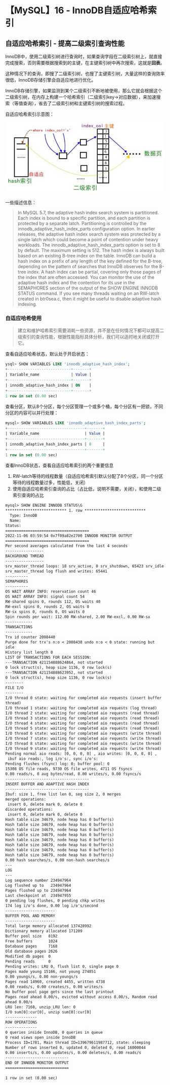 # 【MySQL】16 - InnoDB自适应哈希索引


## 自适应哈希索引 - 提高二级索引查询性能

InnoDB中，使用二级索引树进行查询时，如果查询字段在二级索引树上，就直接完成搜索，否则需要根据搜索到的主键，在主键索引树中再次搜索，这就是**回表**。

这种情况下的查询，即搜了二级索引树，也搜了主键索引树，大量这样的查询效率很低，InnoDB存储引擎会自适应地进行优化。

InnoDB存储引擎，如果监测到某个二级索引不断地被使用，那么它就会根据这个二级索引树，在内存上构建一个哈希索引（二级索引key->对应数据），来加速搜索（等值查询），省去了二级索引树和主键索引树的搜索过程。


自适应哈希索引示意图：

![](/post_images/posts/Database/MySQL/自适应哈希索引.jpg "自适应哈希索引")


一些描述信息：  
> In MySQL 5.7, the adaptive hash index search system is partitioned. Each index is bound to a specific partition, and each partition is protected by a separate latch.
Partitioning is controlled by the innodb_adaptive_hash_index_parts configuration option. In earlier releases, the adaptive hash index search system was protected by a single latch which could become a point of contention under heavy workloads. The
innodb_adaptive_hash_index_parts option is set to 8 by default.
The maximum setting is 512.
The hash index is always built based on an existing B-tree index on the table. InnoDB can build a hash index on a prefix of any length of the key defined for the B-tree, depending on the pattern of searches that InnoDB observes for the B-tree index. A hash index can be partial, covering only those pages of the index that are often accessed.
You can monitor the use of the adaptive hash index and the contention for its use in the SEMAPHORES section of the output of the SHOW ENGINE INNODB STATUS command. If you see many threads waiting on an RW-latch created in btr0sea.c, then it might be useful to disable adaptive hash indexing. 



### 自适应哈希使用

> 建立和维护哈希索引需要消耗一些资源，并不是在任何情况下都可以提高二级索引的查询性能，根据性能指标具体分析，我们可以适时地关闭或打开它。

查看自适应哈希状态，默认处于开启状态：  
```sql
ysql> SHOW VARIABLES LIKE 'innodb_adaptive_hash_index';
+----------------------------+-------+
| Variable_name              | Value |
+----------------------------+-------+
| innodb_adaptive_hash_index | ON    |
+----------------------------+-------+
1 row in set (0.00 sec)
```


查看分区，默认8个分区，每个分区管理一个或多个桶，每个分区有一把锁，不同分区的内容可以并行处理：  
```sql
mysql> SHOW VARIABLES LIKE 'innodb_adaptive_hash_index_parts';
+----------------------------------+-------+
| Variable_name                    | Value |
+----------------------------------+-------+
| innodb_adaptive_hash_index_parts | 8     |
+----------------------------------+-------+
1 row in set (0.00 sec)
```


查看InnoDB状态，查看自适应哈希索引的两个重要信息  
1. RW-latch等待的线程数量（自适应哈希索引默认分配了8个分区，同一个分区等待的线程数量过多，性能低，关闭）
2. 使用自适应哈希索引查询的占比（占比低，说明不需要，关闭），和使用二级索引查询的占比

```console
mysql> SHOW ENGINE INNODB STATUS\G
*************************** 1. row ***************************
  Type: InnoDB
  Name: 
Status: 
=====================================
2022-11-06 03:59:54 0x7f09a82e2700 INNODB MONITOR OUTPUT
=====================================
Per second averages calculated from the last 4 seconds
-----------------
BACKGROUND THREAD
-----------------
srv_master_thread loops: 18 srv_active, 0 srv_shutdown, 65423 srv_idle
srv_master_thread log flush and writes: 65441
----------
SEMAPHORES
----------
OS WAIT ARRAY INFO: reservation count 46
OS WAIT ARRAY INFO: signal count 54
RW-shared spins 0, rounds 112, OS waits 40
RW-excl spins 0, rounds 2, OS waits 0
RW-sx spins 0, rounds 0, OS waits 0
Spin rounds per wait: 112.00 RW-shared, 2.00 RW-excl, 0.00 RW-sx
------------
TRANSACTIONS
------------
Trx id counter 2008440
Purge done for trx's n:o < 2008438 undo n:o < 0 state: running but idle
History list length 0
LIST OF TRANSACTIONS FOR EACH SESSION:
---TRANSACTION 421154888624864, not started
0 lock struct(s), heap size 1136, 0 row lock(s)
---TRANSACTION 421154888623952, not started
0 lock struct(s), heap size 1136, 0 row lock(s)
--------
FILE I/O
--------
I/O thread 0 state: waiting for completed aio requests (insert buffer thread)
I/O thread 1 state: waiting for completed aio requests (log thread)
I/O thread 2 state: waiting for completed aio requests (read thread)
I/O thread 3 state: waiting for completed aio requests (read thread)
I/O thread 4 state: waiting for completed aio requests (read thread)
I/O thread 5 state: waiting for completed aio requests (read thread)
I/O thread 6 state: waiting for completed aio requests (write thread)
I/O thread 7 state: waiting for completed aio requests (write thread)
I/O thread 8 state: waiting for completed aio requests (write thread)
I/O thread 9 state: waiting for completed aio requests (write thread)
Pending normal aio reads: [0, 0, 0, 0] , aio writes: [0, 0, 0, 0] ,
 ibuf aio reads:, log i/o's:, sync i/o's:
Pending flushes (fsync) log: 0; buffer pool: 0
15308 OS file reads, 9730 OS file writes, 4711 OS fsyncs
0.00 reads/s, 0 avg bytes/read, 0.00 writes/s, 0.00 fsyncs/s
-------------------------------------
INSERT BUFFER AND ADAPTIVE HASH INDEX
-------------------------------------
Ibuf: size 1, free list len 0, seg size 2, 0 merges
merged operations:
 insert 0, delete mark 0, delete 0
discarded operations:
 insert 0, delete mark 0, delete 0
Hash table size 34679, node heap has 0 buffer(s)
Hash table size 34679, node heap has 0 buffer(s)
Hash table size 34679, node heap has 0 buffer(s)
Hash table size 34679, node heap has 0 buffer(s)
Hash table size 34679, node heap has 0 buffer(s)
Hash table size 34679, node heap has 0 buffer(s)
Hash table size 34679, node heap has 0 buffer(s)
Hash table size 34679, node heap has 0 buffer(s)
0.00 hash searches/s, 0.00 non-hash searches/s
---
LOG
---
Log sequence number 234947964
Log flushed up to   234947964
Pages flushed up to 234947964
Last checkpoint at  234947955
0 pending log flushes, 0 pending chkp writes
174 log i/o's done, 0.00 log i/o's/second
----------------------
BUFFER POOL AND MEMORY
----------------------
Total large memory allocated 137428992
Dictionary memory allocated 171209
Buffer pool size   8192
Free buffers       1024
Database pages     7168
Old database pages 2626
Modified db pages  0
Pending reads      0
Pending writes: LRU 0, flush list 0, single page 0
Pages made young 15166, not young 274851
0.00 youngs/s, 0.00 non-youngs/s
Pages read 14960, created 4455, written 4738
0.00 reads/s, 0.00 creates/s, 0.00 writes/s
No buffer pool page gets since the last printout
Pages read ahead 0.00/s, evicted without access 0.00/s, Random read ahead 0.00/s
LRU len: 7168, unzip_LRU len: 0
I/O sum[0]:cur[0], unzip sum[0]:cur[0]
--------------
ROW OPERATIONS
--------------
0 queries inside InnoDB, 0 queries in queue
0 read views open inside InnoDB
Process ID=1781, Main thread ID=139679611987712, state: sleeping
Number of rows inserted 0, updated 0, deleted 0, read 16000044
0.00 inserts/s, 0.00 updates/s, 0.00 deletes/s, 0.00 reads/s
----------------------------
END OF INNODB MONITOR OUTPUT
============================

1 row in set (0.00 sec)
```






